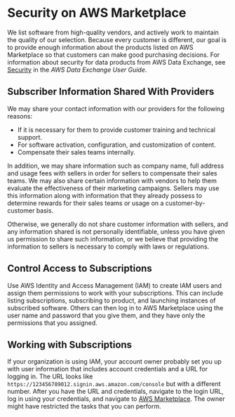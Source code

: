 # Security on AWS Marketplace<a name="buyer-security"></a>

 We list software from high\-quality vendors, and actively work to maintain the quality of our selection\. Because every customer is different, our goal is to provide enough information about the products listed on AWS Marketplace so that customers can make good purchasing decisions\. For information about security for data products from AWS Data Exchange, see [Security](https://docs.aws.amazon.com/data-exchange/latest/userguide/security.html) in the *AWS Data Exchange User Guide*\.

## Subscriber Information Shared With Providers<a name="subscriber-information-shared-with-providers"></a>

We may share your contact information with our providers for the following reasons:
+ If it is necessary for them to provide customer training and technical support\.
+ For software activation, configuration, and customization of content\.
+ Compensate their sales teams internally\.

In addition, we may share information such as company name, full address and usage fees with sellers in order for sellers to compensate their sales teams\. We may also share certain information with vendors to help them evaluate the effectiveness of their marketing campaigns\. Sellers may use this information along with information that they already possess to determine rewards for their sales teams or usage on a customer\-by\-customer basis\.

Otherwise, we generally do not share customer information with sellers, and any information shared is not personally identifiable, unless you have given us permission to share such information, or we believe that providing the information to sellers is necessary to comply with laws or regulations\.

## Control Access to Subscriptions<a name="control-access-to-subscriptions"></a>

Use AWS Identity and Access Management \(IAM\) to create IAM users and assign them permissions to work with your subscriptions\. This can include listing subscriptions, subscribing to product, and launching instances of subscribed software\. Others can then log in to AWS Marketplace using the user name and password that you give them, and they have only the permissions that you assigned\.

## Working with Subscriptions<a name="work-with-subscriptions"></a>

 If your organization is using IAM, your account owner probably set you up with user information that includes account credentials and a URL for logging in\. The URL looks like `https://123456789012.signin.aws.amazon.com/console` but with a different number\. After you have the URL and credentials, navigate to the login URL, log in using your credentials, and navigate to [AWS Marketplace](https://aws.amazon.com/marketplace)\. The owner might have restricted the tasks that you can perform\.